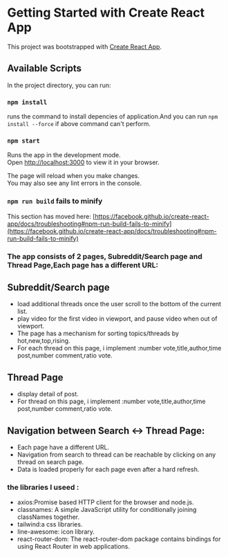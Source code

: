# Getting Started with Create React App

This project was bootstrapped with [Create React App](https://github.com/facebook/create-react-app).

## Available Scripts

In the project directory, you can run:
### `npm install`

runs the command to install depencies of application.And you can run `npm install --force` if above command can't perform.

### `npm start`

Runs the app in the development mode.\
Open [http://localhost:3000](http://localhost:3000) to view it in your browser.

The page will reload when you make changes.\
You may also see any lint errors in the console.

### `npm run build` fails to minify

This section has moved here: [https://facebook.github.io/create-react-app/docs/troubleshooting#npm-run-build-fails-to-minify](https://facebook.github.io/create-react-app/docs/troubleshooting#npm-run-build-fails-to-minify)

### The app consists of 2 pages, Subreddit/Search page and Thread Page,Each page has a different URL:


## Subreddit/Search page
-  load additional threads once the user scroll to the bottom of the
current list.
- play video for the first video in viewport, and pause video when out of viewport.
- The page has a mechanism for sorting topics/threads by hot,new,top,rising.
- For each thread on this page, i implement :number vote,title,author,time post,number comment,ratio vote.
## Thread Page
- display detail of post.
- For thread on this page, i implement :number vote,title,author,time post,number comment,ratio vote.
## Navigation between Search <-> Thread Page:
- Each page have a different URL.
- Navigation from search to thread can be reachable by clicking on any thread on
search page.
- Data is loaded properly for each page even after a hard refresh.
### the libraries I useed :
- axios:Promise based HTTP client for the browser and node.js.
- classnames: A simple JavaScript utility for conditionally joining classNames together.
- tailwind:a css libraries.
- line-awesome: icon library.
- react-router-dom: The react-router-dom package contains bindings for using React Router in web applications.



